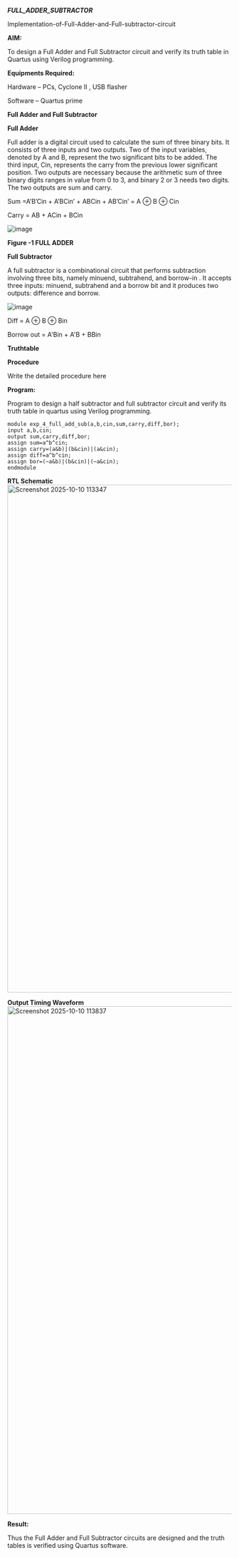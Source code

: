 


***FULL_ADDER_SUBTRACTOR***

Implementation-of-Full-Adder-and-Full-subtractor-circuit

**AIM:**

To design a Full Adder and Full Subtractor circuit and verify its truth table in Quartus using Verilog programming.

**Equipments Required:**

Hardware – PCs, Cyclone II , USB flasher

Software – Quartus prime

**Full Adder and Full Subtractor**

**Full Adder**

Full adder is a digital circuit used to calculate the sum of three binary bits. It consists of three inputs and two outputs. Two of the input variables, denoted by A and B, represent the two significant bits to be added. The third input, Cin, represents the carry from the previous lower significant position. Two outputs are necessary because the arithmetic sum of three binary digits ranges in value from 0 to 3, and binary 2 or 3 needs two digits. The two outputs are sum and carry.

Sum =A’B’Cin + A’BCin’ + ABCin + AB’Cin’ = A ⊕ B ⊕ Cin 

Carry = AB + ACin + BCin

![image](https://github.com/naavaneetha/FULL_ADDER_SUBTRACTOR/assets/154305477/0f30ba51-5ffb-4198-845f-18e054f675e7)

**Figure -1 FULL ADDER**

**Full Subtractor**

A full subtractor is a combinational circuit that performs subtraction involving three bits, namely minuend, subtrahend, and borrow-in . It accepts three inputs: minuend, subtrahend and a borrow bit and it produces two outputs: difference and borrow.

![image](https://github.com/naavaneetha/FULL_ADDER_SUBTRACTOR/assets/154305477/02b24f51-ab51-4304-9ad6-7b81ffc1ead5)

Diff = A ⊕ B ⊕ Bin 

Borrow out = A'Bin + A'B + BBin

**Truthtable**

**Procedure**

Write the detailed procedure here

**Program:**

Program to design a half subtractor and full subtractor circuit and verify its truth table in quartus using Verilog programming. 

```
module exp_4_full_add_sub(a,b,cin,sum,carry,diff,bor);
input a,b,cin;
output sum,carry,diff,bor;
assign sum=a^b^cin;
assign carry=(a&b)|(b&cin)|(a&cin);
assign diff=a^b^cin;
assign bor=(~a&b)|(b&cin)|(~a&cin);
endmodule
```

**RTL Schematic**
<img width="1920" height="1140" alt="Screenshot 2025-10-10 113347" src="https://github.com/user-attachments/assets/d0a450a0-3b16-4269-b6ae-b223582171fb" />


**Output Timing Waveform**
<img width="1920" height="1140" alt="Screenshot 2025-10-10 113837" src="https://github.com/user-attachments/assets/22fe132e-72bb-4313-a359-7a44a6127c81" />

**Result:**

Thus the Full Adder and Full Subtractor circuits are designed and the truth tables is verified using Quartus software.

